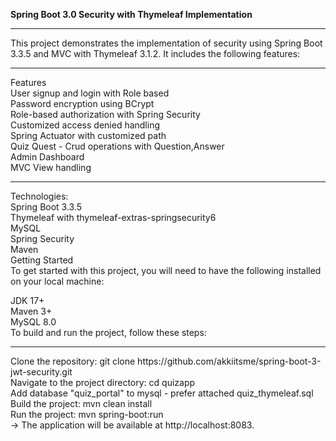 <b>Spring Boot 3.0 Security with Thymeleaf Implementation</b><hr />
This project demonstrates the implementation of security using Spring Boot 3.3.5 and MVC with Thymeleaf 3.1.2. It includes the following features:
<hr />
Features<br />
User signup and login with Role based <br />
Password encryption using BCrypt<br />
Role-based authorization with Spring Security<br />
Customized access denied handling<br />
Spring Actuator with customized path<br />
Quiz Quest - Crud operations with Question,Answer<br />
Admin Dashboard <br />
MVC View handling<hr />

Technologies:<br />
Spring Boot 3.3.5<br />
Thymeleaf with thymeleaf-extras-springsecurity6<br />
MySQL<br />
Spring Security<br />
Maven<br />
Getting Started<br />
To get started with this project, you will need to have the following installed on your local machine:<br />

JDK 17+<br />
Maven 3+<br />
MySQL 8.0<br />
To build and run the project, follow these steps:<br />
<hr />
Clone the repository: git clone https://github.com/akkiitsme/spring-boot-3-jwt-security.git<br />
Navigate to the project directory: cd quizapp<br />
Add database "quiz_portal" to mysql - prefer attached quiz_thymeleaf.sql<br />
Build the project: mvn clean install<br />
Run the project: mvn spring-boot:run<br />
-> The application will be available at http://localhost:8083.
